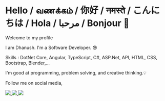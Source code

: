 # Hello / வணக்கம் / 你好 / नमस्ते / こんにちは / Hola / مرحبا / Bonjour :pray:

Welcome to my profile 

I am Dhanush. I'm a Software Developer. :sunglasses:

Skills :
DotNet Core, Angular, TypeScript, C#, ASP.Net, API, HTML, CSS, Bootstrap, Blender,...

I'm good at programming, problem solving, and creative thinking.:bulb:

Follow me on social media,

<a href="https://twitter.com/Dhanushkrish4">
<img src="https://img.icons8.com/color/144/000000/twitter--v1.png"/>
</a>

<a href="https://www.linkedin.com/in/dhanush-krishnan-294430104/">
<img src="https://img.icons8.com/color/144/000000/linkedin.png"/>
</a>

<a href="https://github.com/Dhanush9952">
<img src="https://img.icons8.com/color-glass/144/000000/github-2.png"/>
</a>

